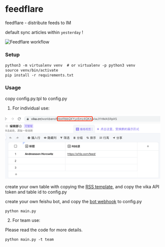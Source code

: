 # feedflare

feedflare - distribute feeds to IM

default sync articles within `yesterday` !

![Feedflare workflow](http://processon.com/chart_image/6225bcc87d9c0836f902f34c.png "Feedflare workflow")

### Setup

```shell script
python3 -m virtualenv venv  # or virtualenv -p python3 venv
source venv/bin/activate
pip install -r requirements.txt
```

### Usage

copy config.py.tpl to config.py

1. For individual use:

![rss table](rss_table.png)

create your own table with copying the [RSS template](https://vika.cn/share/shrRC6kNJicmrBXPsLu5q), and copy the vika API token and table id to config.py

create your own feishu bot, and copy the [bot webhook](https://open.feishu.cn/open-apis/bot/v2/hook/xxx) to config.py

```shell
python main.py
```

2. For team use:

Please read the code for more details.

```shell
python main.py -t team
```
